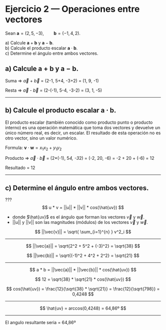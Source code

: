 # Ejercicio 2 — Operaciones entre vectores

Sean $\mathbf{a}=(2,5,-3),\qquad \mathbf{b}=(-1,4,2).$

a) Calcule $\mathbf{a}+\mathbf{b}$ y $\mathbf{a}-\mathbf{b}$.  
b) Calcule el producto escalar $\mathbf{a}\cdot\mathbf{b}$.  
c) Determine el ángulo entre ambos vectores.


## a) Calcule $\mathbf{a}+\mathbf{b}$ y $\mathbf{a}-\mathbf{b}$. 

Suma =>  $\vec{a}$ + $\vec{b}$ = (2-1, 5+4, -3+2) = (1, 9, -1)

Resta =>  $\vec{a}$ - $\vec{b}$ = (2-(-1), 5-4, -3-2) = (3, 1, -5)

---

## b) Calcule el producto escalar $\mathbf{a}\cdot\mathbf{b}$.  

El producto escalar (también conocido como producto punto o producto interno) es una operación matemática que toma dos vectores y devuelve un único número real, es decir, un escalar. El resultado de esta operación no es otro vector, sino un valor numérico.

Formula: $\mathbf{v}\cdot \mathbf{w}=x_{1}x_{2}+y_{1}y_{2}$

Producto =>  $\vec{a}$ $\cdot$ $\vec{b}$ = (2*(-1), 5*4, -3*2) = (-2, 20, -6) = -2 + 20 + (-6) = 12

Resultado = 12

---

## c) Determine el ángulo entre ambos vectores.

??? 
$$
u * v = ||u|| * ||v|| * cos(\hat{uv})
$$

* donde $\hat{uv}$ es el ángulo que forman los vectores $\vec{v}$ y $\vec{w}$.
* ||u|| y ||v|| son las magnitudes (módulos) de los vectores $\vec{v}$ y $\vec{w}$.  

$$
||\vec{v}|| = \sqrt{ \sum_{i=1}^{n} } v^2_i
$$

--------

$$
||\vec{a}|| =  \sqrt{2^2 + 5^2 + (-3)^2} = \sqrt{38}
$$

$$
||\vec{b}|| =  \sqrt{(-1)^2 + 4^2 + 2^2} = \sqrt{21}
$$

-------------

$$
a * b = ||\vec{a}|| * ||\vec{b}|| * cos(\hat{uv})
$$

$$
12 = \sqrt{38} * \sqrt{21} * cos(\hat{uv})
$$

$$
cos(\hat{uv}) = \frac{12}{\sqrt{38} * \sqrt{21}} = \frac{12}{\sqrt{798}} = 0,4248
$$

--------
$$
\hat{uv} = arccos(0,4248) = 64,86º
$$

----
El angulo resultante seria = 64,86º